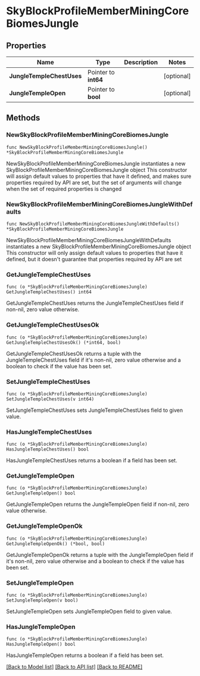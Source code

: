 # SkyBlockProfileMemberMiningCoreBiomesJungle

## Properties

Name | Type | Description | Notes
------------ | ------------- | ------------- | -------------
**JungleTempleChestUses** | Pointer to **int64** |  | [optional] 
**JungleTempleOpen** | Pointer to **bool** |  | [optional] 

## Methods

### NewSkyBlockProfileMemberMiningCoreBiomesJungle

`func NewSkyBlockProfileMemberMiningCoreBiomesJungle() *SkyBlockProfileMemberMiningCoreBiomesJungle`

NewSkyBlockProfileMemberMiningCoreBiomesJungle instantiates a new SkyBlockProfileMemberMiningCoreBiomesJungle object
This constructor will assign default values to properties that have it defined,
and makes sure properties required by API are set, but the set of arguments
will change when the set of required properties is changed

### NewSkyBlockProfileMemberMiningCoreBiomesJungleWithDefaults

`func NewSkyBlockProfileMemberMiningCoreBiomesJungleWithDefaults() *SkyBlockProfileMemberMiningCoreBiomesJungle`

NewSkyBlockProfileMemberMiningCoreBiomesJungleWithDefaults instantiates a new SkyBlockProfileMemberMiningCoreBiomesJungle object
This constructor will only assign default values to properties that have it defined,
but it doesn't guarantee that properties required by API are set

### GetJungleTempleChestUses

`func (o *SkyBlockProfileMemberMiningCoreBiomesJungle) GetJungleTempleChestUses() int64`

GetJungleTempleChestUses returns the JungleTempleChestUses field if non-nil, zero value otherwise.

### GetJungleTempleChestUsesOk

`func (o *SkyBlockProfileMemberMiningCoreBiomesJungle) GetJungleTempleChestUsesOk() (*int64, bool)`

GetJungleTempleChestUsesOk returns a tuple with the JungleTempleChestUses field if it's non-nil, zero value otherwise
and a boolean to check if the value has been set.

### SetJungleTempleChestUses

`func (o *SkyBlockProfileMemberMiningCoreBiomesJungle) SetJungleTempleChestUses(v int64)`

SetJungleTempleChestUses sets JungleTempleChestUses field to given value.

### HasJungleTempleChestUses

`func (o *SkyBlockProfileMemberMiningCoreBiomesJungle) HasJungleTempleChestUses() bool`

HasJungleTempleChestUses returns a boolean if a field has been set.

### GetJungleTempleOpen

`func (o *SkyBlockProfileMemberMiningCoreBiomesJungle) GetJungleTempleOpen() bool`

GetJungleTempleOpen returns the JungleTempleOpen field if non-nil, zero value otherwise.

### GetJungleTempleOpenOk

`func (o *SkyBlockProfileMemberMiningCoreBiomesJungle) GetJungleTempleOpenOk() (*bool, bool)`

GetJungleTempleOpenOk returns a tuple with the JungleTempleOpen field if it's non-nil, zero value otherwise
and a boolean to check if the value has been set.

### SetJungleTempleOpen

`func (o *SkyBlockProfileMemberMiningCoreBiomesJungle) SetJungleTempleOpen(v bool)`

SetJungleTempleOpen sets JungleTempleOpen field to given value.

### HasJungleTempleOpen

`func (o *SkyBlockProfileMemberMiningCoreBiomesJungle) HasJungleTempleOpen() bool`

HasJungleTempleOpen returns a boolean if a field has been set.


[[Back to Model list]](../README.md#documentation-for-models) [[Back to API list]](../README.md#documentation-for-api-endpoints) [[Back to README]](../README.md)


